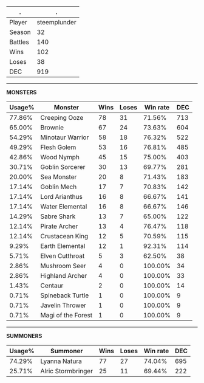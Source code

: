 .|.
|-|-
Player|steemplunder
Season|32
Battles|140
Wins|102
Loses|38
DEC|919

---
**MONSTERS**

Usage%|Monster|Wins|Loses|Win rate|DEC|
-|-|-|-|-|-|
77.86%|Creeping Ooze|78|31|71.56%|713|
65.00%|Brownie|67|24|73.63%|604|
54.29%|Minotaur Warrior|58|18|76.32%|522|
49.29%|Flesh Golem|53|16|76.81%|485|
42.86%|Wood Nymph|45|15|75.00%|403|
30.71%|Goblin Sorcerer|30|13|69.77%|281|
20.00%|Sea Monster|20|8|71.43%|183|
17.14%|Goblin Mech|17|7|70.83%|142|
17.14%|Lord Arianthus|16|8|66.67%|141|
17.14%|Water Elemental|16|8|66.67%|146|
14.29%|Sabre Shark|13|7|65.00%|122|
12.14%|Pirate Archer|13|4|76.47%|118|
12.14%|Crustacean King|12|5|70.59%|115|
9.29%|Earth Elemental|12|1|92.31%|114|
5.71%|Elven Cutthroat|5|3|62.50%|38|
2.86%|Mushroom Seer|4|0|100.00%|34|
2.86%|Highland Archer|4|0|100.00%|33|
1.43%|Centaur|2|0|100.00%|14|
0.71%|Spineback Turtle|1|0|100.00%|9|
0.71%|Javelin Thrower|1|0|100.00%|9|
0.71%|Magi of the Forest|1|0|100.00%|9|

---
**SUMMONERS**

Usage%|Summoner|Wins|Loses|Win rate|DEC|
-|-|-|-|-|-|
74.29%|Lyanna Natura|77|27|74.04%|695|
25.71%|Alric Stormbringer|25|11|69.44%|222|
